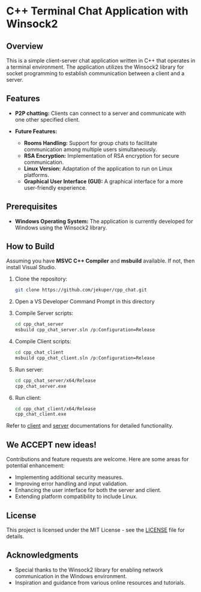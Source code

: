 # C++ Terminal Chat Application with Winsock2

## Overview

This is a simple client-server chat application written in C++ that operates in a terminal environment. The application utilizes the Winsock2 library for socket programming to establish communication between a client and a server.

## Features

- **P2P chatting:** Clients can connect to a server and communicate with one other specified client.

- **Future Features:**
  - **Rooms Handling:** Support for group chats to facilitate communication among multiple users simultaneously.
  - **RSA Encryption:** Implementation of RSA encryption for secure communication.
  - **Linux Version:** Adaptation of the application to run on Linux platforms.
  - **Graphical User Interface (GUI):** A graphical interface for a more user-friendly experience.

## Prerequisites

- **Windows Operating System:** The application is currently developed for Windows using the Winsock2 library.

## How to Build
Assuming you have **MSVC C++ Compiler** and **msbuild** available. If not, then install Visual Studio.

1. Clone the repository:

    ```bash
    git clone https://github.com/jekuper/cpp_chat.git
    ```

2. Open a VS Developer Command Prompt in this directory

3. Compile Server scripts:

    ```bash
    cd cpp_chat_server
    msbuild cpp_chat_server.sln /p:Configuration=Release
    ```

4. Compile Client scripts:

    ```bash
    cd cpp_chat_client
    msbuild cpp_chat_client.sln /p:Configuration=Release
    ```
5. Run server:

    ```bash
    cd cpp_chat_server/x64/Release
    cpp_chat_server.exe
    ```
6. Run client:

    ```bash
    cd cpp_chat_client/x64/Release
    cpp_chat_client.exe
    ```

Refer to [client](cpp_chat_client/README.md) and [server](cpp_chat_server/README.md) documentations for detailed functionality.

## We ACCEPT new ideas!

Contributions and feature requests are welcome. Here are some areas for potential enhancement:

- Implementing additional security measures.
- Improving error handling and input validation.
- Enhancing the user interface for both the server and client.
- Extending platform compatibility to include Linux.

## License

This project is licensed under the MIT License - see the [LICENSE](LICENSE) file for details.

## Acknowledgments

- Special thanks to the Winsock2 library for enabling network communication in the Windows environment.
- Inspiration and guidance from various online resources and tutorials.